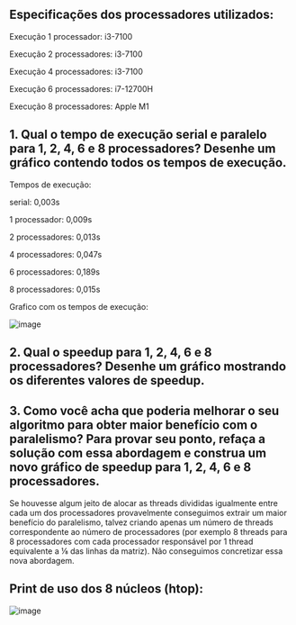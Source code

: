 ## Especificações dos processadores utilizados:

Execução 1 processador: i3-7100 

Execução 2 processadores: i3-7100 

Execução 4 processadores: i3-7100 

Execução 6 processadores: i7-12700H

Execução 8 processadores: Apple M1 


## 1. Qual o tempo de execução serial e paralelo para 1, 2, 4, 6 e 8 processadores? Desenhe um gráfico contendo todos os tempos de execução.

Tempos de execução:

serial: 0,003s

1 processador: 0,009s

2 processadores: 0,013s

4 processadores: 0,047s

6 processadores: 0,189s

8 processadores: 0,015s

Grafico com os tempos de execução:

![image](https://github.com/erikhsu08/computacao-paralela/assets/83241823/7a0bd738-d2ad-4710-9662-a73ba83ff80b)


## 2. Qual o speedup para 1, 2, 4, 6 e 8 processadores? Desenhe um gráfico mostrando os diferentes valores de speedup.

## 3. Como você acha que poderia melhorar o seu algoritmo para obter maior benefício com o paralelismo? Para provar seu ponto, refaça a solução com essa abordagem e construa um novo gráfico de speedup para 1, 2, 4, 6 e 8 processadores.

Se houvesse algum jeito de alocar as threads divididas igualmente entre cada um dos processadores provavelmente conseguimos extrair um maior benefício do paralelismo, talvez criando apenas um número de threads correspondente ao número de processadores (por exemplo 8 threads para 8 processadores com cada processador responsável por 1 thread equivalente a ⅛ das linhas da matriz). Não conseguimos concretizar essa nova abordagem.




## Print de uso dos 8 núcleos (htop):

![image](https://github.com/erikhsu08/computacao-paralela/assets/83241823/383bc160-0ea7-437c-9b67-a7211a9fe6a2)
